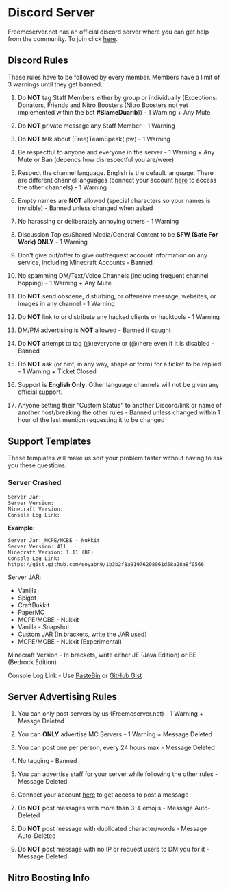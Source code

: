 # Discord Server

Freemcserver.net has an official discord server where you can get help from the community. To join click [here](https://discordapp.com/invite/u99dDtE).

## Discord Rules

These rules have to be followed by every member. Members have a limit of 3 warnings until they get banned.

1. Do **NOT** tag Staff Members either by group or individually \(Exceptions: Donators, Friends and Nitro Boosters \(Nitro Boosters not yet implemented within the bot **#BlameDuarib**\)\) - 1 Warning + Any Mute

2. Do **NOT** private message any Staff Member - 1 Warning

3. Do **NOT** talk about \(Free\)TeamSpeak\(.pw\) - 1 Warning

4. Be respectful to anyone and everyone in the server - 1 Warning + Any Mute or Ban \(depends how disrespectful you are/were\)

5. Respect the channel language. English is the default language. There are different channel languages \(connect your account [here]() to access the other channels\) - 1 Warning

6. Empty names are **NOT** allowed (special characters so your names is invisible) - Banned unless changed when asked

7. No harassing or deliberately annoying others - 1 Warning

8. Discussion Topics/Shared Media/General Content to be **SFW (Safe For Work) ONLY** - 1 Warning

9. Don't give out/offer to give out/request account information on any service, including Minecraft Accounts - Banned

10. No spamming DM/Text/Voice Channels (including frequent channel hopping) - 1 Warning + Any Mute

11. Do **NOT** send obscene, disturbing, or offensive message, websites, or images in any channel - 1 Warning

12. Do **NOT** link to or distribute any hacked clients or hacktools - 1 Warning

13. DM/PM advertising is **NOT** allowed - Banned if caught

14. Do **NOT** attempt to tag (@)everyone or (@)here even if it is disabled - Banned

15. Do **NOT** ask (or hint, in any way, shape or form) for a ticket to be replied - 1 Warning + Ticket Closed

16. Support is **English Only**. Other language channels will not be given any official support.

17. Anyone setting their "Custom Status" to another Discord/link or name of another host/breaking the other rules - Banned unless changed within 1 hour of the last mention requesting it to be changed

## Support Templates

These templates will make us sort your problem faster without having to ask you these questions.

### Server Crashed


```
Server Jar:
Server Version:
Minecraft Version:
Console Log Link:
```

**Example:**


```
Server Jar: MCPE/MCBE - Nukkit
Server Version: 411
Minecraft Version: 1.11 (BE)
Console Log Link: https://gist.github.com/soyabn9/1b3b2f8a91976208061d58a28a8f0566
```

Server JAR:

- Vanilla
- Spigot
- CraftBukkit
- PaperMC
- MCPE/MCBE - Nukkit
- Vanilla - Snapshot
- Custom JAR (In brackets, write the JAR used)
- MCPE/MCBE - Nukkit (Experimental)

Minecraft Version - In brackets, write either JE (Java Edition) or BE (Bedrock Edition)

Console Log Link - Use [PasteBin](https://pastebin.com/) or [GitHub Gist](https://gist.github.com/)

## Server Advertising Rules

1. You can only post servers by us (Freemcserver.net) - 1 Warning + Messge Deleted

2. You can **ONLY** advertise MC Servers - 1 Warning + Message Deleted

3. You can post one per person, every 24 hours max - Message Deleted

4. No tagging - Banned

5. You can advertise staff for your server while following the other rules - Message Deleted

6. Connect your account [here]() to get access to post a message

7. Do **NOT** post messages with more than 3-4 emojis - Message Auto-Deleted

8. Do **NOT** post message with duplicated character/words - Message Auto-Deleted

9. Do **NOT** post message with no IP or request users to DM you for it - Message Deleted

## Nitro Boosting Info

